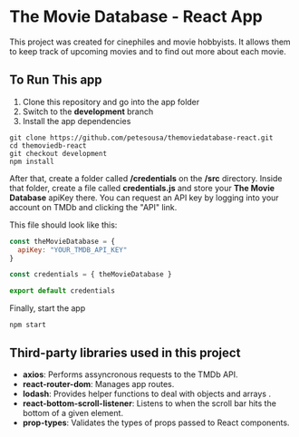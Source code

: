 # The Movie Database - React App

This project was created for cinephiles and movie hobbyists. It allows them to keep track of upcoming movies and to find out more about each movie.

## To Run This app

1. Clone this repository and go into the app folder
2. Switch to the **development** branch
3. Install the app dependencies

```
git clone https://github.com/petesousa/themoviedatabase-react.git
cd themoviedb-react
git checkout development
npm install
```

After that, create a folder called **/credentials** on the **/src** directory. Inside that folder, create a file called **credentials.js** and store your **The Movie Database** apiKey there. You can request an API key by logging into your account on TMDb and clicking the "API" link.

This file should look like this:

```javascript
const theMovieDatabase = {
  apiKey: "YOUR_TMDB_API_KEY"
}

const credentials = { theMovieDatabase }

export default credentials
```

Finally, start the app

```
npm start
```

## Third-party libraries used in this project

* **axios**: Performs assyncronous requests to the TMDb API.
* **react-router-dom**: Manages app routes.
* **lodash**: Provides helper functions to deal with objects and arrays .
* **react-bottom-scroll-listener**: Listens to when the scroll bar hits the bottom of a given element.
* **prop-types**: Validates the types of props passed to React components.


